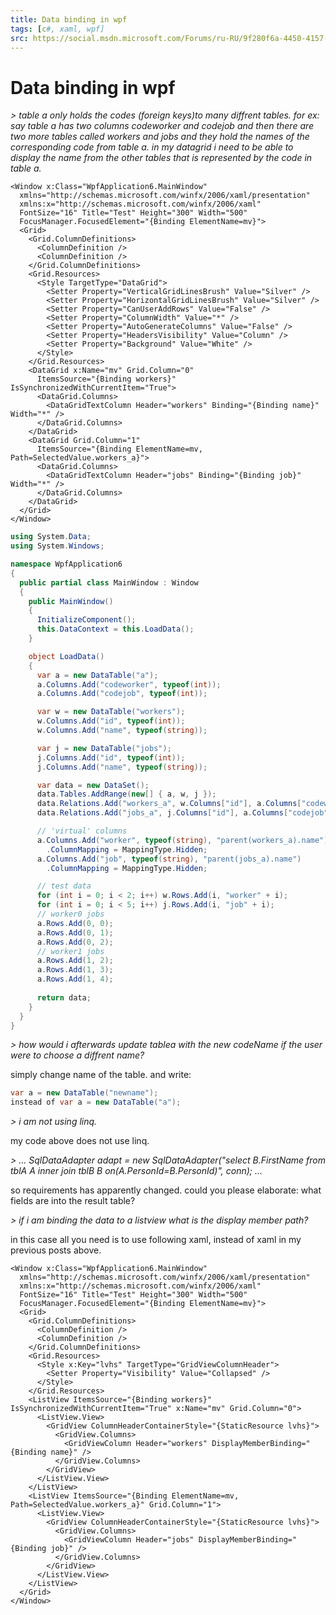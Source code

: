 ```yaml
---
title: Data binding in wpf
tags: [c#, xaml, wpf]
src: https://social.msdn.microsoft.com/Forums/ru-RU/9f280f6a-4450-4157-8864-ac123f9cc146/data-binding-in-wpf?forum=wpf
---
```

# Data binding in wpf
*> table a only holds the codes (foreign keys)to many diffrent tables. for ex: say table a has two columns codeworker and codejob and then there are two more tables called workers and jobs and they hold the names of the corresponding code from table a. in my datagrid i need to be able to display the name from the other tables that is represented by the code in table a.*
```xaml
<Window x:Class="WpfApplication6.MainWindow"
  xmlns="http://schemas.microsoft.com/winfx/2006/xaml/presentation"
  xmlns:x="http://schemas.microsoft.com/winfx/2006/xaml"
  FontSize="16" Title="Test" Height="300" Width="500"
  FocusManager.FocusedElement="{Binding ElementName=mv}">
  <Grid>
    <Grid.ColumnDefinitions>
      <ColumnDefinition />
      <ColumnDefinition />
    </Grid.ColumnDefinitions>
    <Grid.Resources>
      <Style TargetType="DataGrid">
        <Setter Property="VerticalGridLinesBrush" Value="Silver" />
        <Setter Property="HorizontalGridLinesBrush" Value="Silver" />
        <Setter Property="CanUserAddRows" Value="False" />
        <Setter Property="ColumnWidth" Value="*" />
        <Setter Property="AutoGenerateColumns" Value="False" />
        <Setter Property="HeadersVisibility" Value="Column" />
        <Setter Property="Background" Value="White" />
      </Style>
    </Grid.Resources>
    <DataGrid x:Name="mv" Grid.Column="0"
      ItemsSource="{Binding workers}" IsSynchronizedWithCurrentItem="True">
      <DataGrid.Columns>
        <DataGridTextColumn Header="workers" Binding="{Binding name}" Width="*" />
      </DataGrid.Columns>
    </DataGrid>
    <DataGrid Grid.Column="1"
      ItemsSource="{Binding ElementName=mv, Path=SelectedValue.workers_a}">
      <DataGrid.Columns>
        <DataGridTextColumn Header="jobs" Binding="{Binding job}" Width="*" />
      </DataGrid.Columns>
    </DataGrid>
  </Grid>
</Window>
```
```c#
using System.Data;
using System.Windows;

namespace WpfApplication6
{
  public partial class MainWindow : Window
  {
    public MainWindow()
    {
      InitializeComponent();
      this.DataContext = this.LoadData();
    }

    object LoadData()
    {
      var a = new DataTable("a");
      a.Columns.Add("codeworker", typeof(int));
      a.Columns.Add("codejob", typeof(int));

      var w = new DataTable("workers");
      w.Columns.Add("id", typeof(int));
      w.Columns.Add("name", typeof(string));

      var j = new DataTable("jobs");
      j.Columns.Add("id", typeof(int));
      j.Columns.Add("name", typeof(string));

      var data = new DataSet();
      data.Tables.AddRange(new[] { a, w, j });
      data.Relations.Add("workers_a", w.Columns["id"], a.Columns["codeworker"]);
      data.Relations.Add("jobs_a", j.Columns["id"], a.Columns["codejob"]);

      // 'virtual' columns
      a.Columns.Add("worker", typeof(string), "parent(workers_a).name")
        .ColumnMapping = MappingType.Hidden;
      a.Columns.Add("job", typeof(string), "parent(jobs_a).name")
        .ColumnMapping = MappingType.Hidden;

      // test data
      for (int i = 0; i < 2; i++) w.Rows.Add(i, "worker" + i);
      for (int i = 0; i < 5; i++) j.Rows.Add(i, "job" + i);
      // worker0 jobs
      a.Rows.Add(0, 0); 
      a.Rows.Add(0, 1);
      a.Rows.Add(0, 2);
      // worker1 jobs
      a.Rows.Add(1, 2); 
      a.Rows.Add(1, 3);
      a.Rows.Add(1, 4);
      
      return data;
    }
  }
}
```
*> how would i afterwards update tablea with the new codeName if the user were to choose a diffrent name?*

simply change name of the table. and write: 
```c#
var a = new DataTable("newname");
instead of var a = new DataTable("a");
```
*> i am not using linq.*

my code above does not use linq.

*> ... SqlDataAdapter adapt = new SqlDataAdapter("select B.FirstName from tblA A inner join tblB B on(A.PersonId=B.PersonId)", conn); ...*

so requirements has apparently changed. could you please elaborate: 
what fields are into the result table?

*> if i am binding the data to a listview what is the display member path?*

in this case all you need is to use following xaml, instead of xaml in my previous posts above.
```xaml
<Window x:Class="WpfApplication6.MainWindow"
  xmlns="http://schemas.microsoft.com/winfx/2006/xaml/presentation"
  xmlns:x="http://schemas.microsoft.com/winfx/2006/xaml"
  FontSize="16" Title="Test" Height="300" Width="500"
  FocusManager.FocusedElement="{Binding ElementName=mv}">
  <Grid>
    <Grid.ColumnDefinitions>
      <ColumnDefinition />
      <ColumnDefinition />
    </Grid.ColumnDefinitions>
    <Grid.Resources>
      <Style x:Key="lvhs" TargetType="GridViewColumnHeader">
        <Setter Property="Visibility" Value="Collapsed" />
      </Style>
    </Grid.Resources>
    <ListView ItemsSource="{Binding workers}" IsSynchronizedWithCurrentItem="True" x:Name="mv" Grid.Column="0">
      <ListView.View>
        <GridView ColumnHeaderContainerStyle="{StaticResource lvhs}">
          <GridView.Columns>
            <GridViewColumn Header="workers" DisplayMemberBinding="{Binding name}" />
          </GridView.Columns>
        </GridView>
      </ListView.View>
    </ListView>
    <ListView ItemsSource="{Binding ElementName=mv, Path=SelectedValue.workers_a}" Grid.Column="1">
      <ListView.View>
        <GridView ColumnHeaderContainerStyle="{StaticResource lvhs}">
          <GridView.Columns>
            <GridViewColumn Header="jobs" DisplayMemberBinding="{Binding job}" />
          </GridView.Columns>
        </GridView>
      </ListView.View>
    </ListView>
  </Grid>
</Window>
```